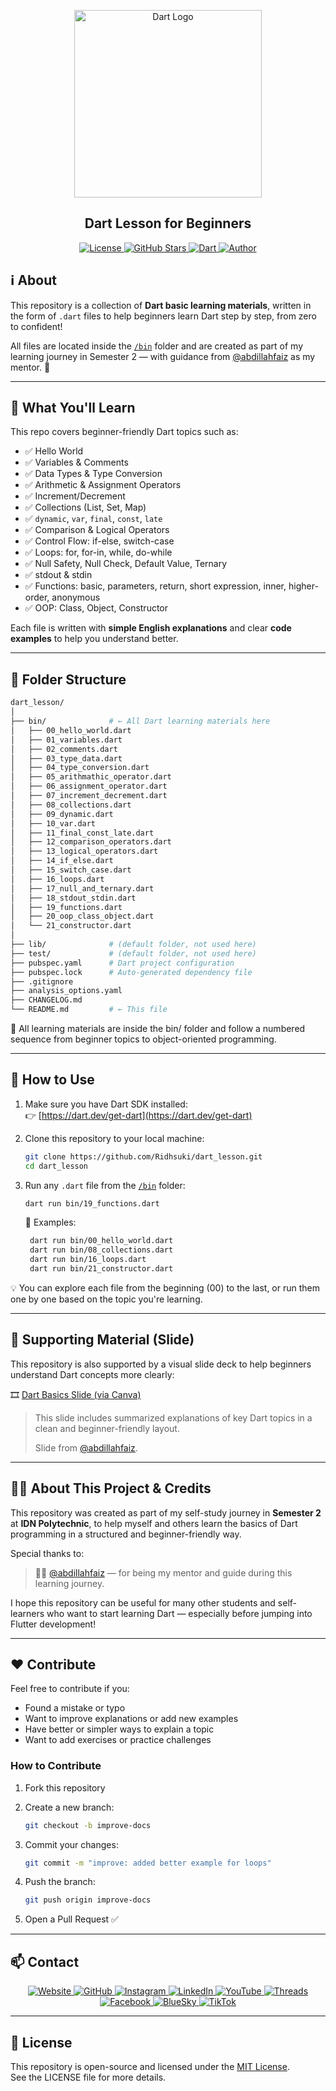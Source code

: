 <p align="center"><a href="https://dart.dev" target="_blank"><img src="https://res.cloudinary.com/dv8jmnzaf/image/upload/v1751875824/lockup_dart_horizontal_2x_ovzoou.png" width="300" alt="Dart Logo"></a></p>

<h2 align="center"><b>Dart Lesson for Beginners</b></h2>

<p align="center">
  <a href="https://github.com/Ridhsuki/dart_lesson">
    <img src="https://img.shields.io/github/license/Ridhsuki/dart_lesson?color=brightgreen" alt="License">
  </a>
  <a href="https://github.com/Ridhsuki/dart_lesson/stargazers">
    <img src="https://img.shields.io/github/stars/Ridhsuki/dart_lesson?style=social" alt="GitHub Stars">
  </a>
  <a href="https://dart.dev">
    <img src="https://img.shields.io/badge/Made%20with-Dart-0175C2?logo=dart&logoColor=white" alt="Dart">
  </a>
  <a href="https://github.com/Ridhsuki">
    <img src="https://img.shields.io/badge/By-Ridhsuki-blueviolet" alt="Author">
  </a>
</p>

## ℹ️ About

This repository is a collection of **Dart basic learning materials**, written in the form of `.dart` files to help beginners learn Dart step by step, from zero to confident!

All files are located inside the [`/bin`](https://github.com/Ridhsuki/dart_lesson/tree/main/bin) folder and are created as part of my learning journey in Semester 2 — with guidance from [@abdillahfaiz](https://github.com/abdillahfaiz) as my mentor. 🙏

---

## 📘 What You'll Learn

This repo covers beginner-friendly Dart topics such as:

- ✅ Hello World
- ✅ Variables & Comments
- ✅ Data Types & Type Conversion
- ✅ Arithmetic & Assignment Operators
- ✅ Increment/Decrement
- ✅ Collections (List, Set, Map)
- ✅ `dynamic`, `var`, `final`, `const`, `late`
- ✅ Comparison & Logical Operators
- ✅ Control Flow: if-else, switch-case
- ✅ Loops: for, for-in, while, do-while
- ✅ Null Safety, Null Check, Default Value, Ternary
- ✅ stdout & stdin
- ✅ Functions: basic, parameters, return, short expression, inner, higher-order, anonymous
- ✅ OOP: Class, Object, Constructor

Each file is written with **simple English explanations** and clear **code examples** to help you understand better.

---

## 📂 Folder Structure

```bash
dart_lesson/
│
├── bin/              # ← All Dart learning materials here
│   ├── 00_hello_world.dart
│   ├── 01_variables.dart
│   ├── 02_comments.dart
│   ├── 03_type_data.dart
│   ├── 04_type_conversion.dart
│   ├── 05_arithmathic_operator.dart
│   ├── 06_assignment_operator.dart
│   ├── 07_increment_decrement.dart
│   ├── 08_collections.dart
│   ├── 09_dynamic.dart
│   ├── 10_var.dart
│   ├── 11_final_const_late.dart
│   ├── 12_comparison_operators.dart
│   ├── 13_logical_operators.dart
│   ├── 14_if_else.dart
│   ├── 15_switch_case.dart
│   ├── 16_loops.dart
│   ├── 17_null_and_ternary.dart
│   ├── 18_stdout_stdin.dart
│   ├── 19_functions.dart
│   ├── 20_oop_class_object.dart
│   └── 21_constructor.dart
│
├── lib/              # (default folder, not used here)
├── test/             # (default folder, not used here)
├── pubspec.yaml      # Dart project configuration
├── pubspec.lock      # Auto-generated dependency file
├── .gitignore
├── analysis_options.yaml
├── CHANGELOG.md
└── README.md         # ← This file
```

📌 All learning materials are inside the bin/ folder and follow a numbered sequence from beginner topics to object-oriented programming.

---

## 🚀 How to Use

1. Make sure you have Dart SDK installed:  
   👉 [https://dart.dev/get-dart](https://dart.dev/get-dart)

2. Clone this repository to your local machine:

   ```bash
   git clone https://github.com/Ridhsuki/dart_lesson.git
   cd dart_lesson
   ```
3. Run any `.dart` file from the [`/bin`](https://github.com/Ridhsuki/dart_lesson/tree/main/bin) folder:

   ```bash
   dart run bin/19_functions.dart
   ```
   📌 Examples:
   ```bash
    dart run bin/00_hello_world.dart
    dart run bin/08_collections.dart
    dart run bin/16_loops.dart
    dart run bin/21_constructor.dart
   ```
💡 You can explore each file from the beginning (00) to the last, or run them one by one based on the topic you're learning.

---

## 📎 Supporting Material (Slide)

This repository is also supported by a visual slide deck to help beginners understand Dart concepts more clearly:

🎞️ [Dart Basics Slide (via Canva)](https://www.canva.com/design/DAGbIAnh5O0/GwRWAooMRpIUvSC7t0Mv7A/edit?utm_content=DAGbIAnh5O0&utm_campaign=designshare&utm_medium=link2&utm_source=sharebutton)

> This slide includes summarized explanations of key Dart topics in a clean and beginner-friendly layout.
>
> Slide from [@abdillahfaiz](https://github.com/abdillahfaiz).

---

## 👨‍🏫 About This Project & Credits

This repository was created as part of my self-study journey in **Semester 2** at **IDN Polytechnic**, to help myself and others learn the basics of Dart programming in a structured and beginner-friendly way.

Special thanks to:

> 🧑‍🏫 [@abdillahfaiz](https://github.com/abdillahfaiz) — for being my mentor and guide during this learning journey.

I hope this repository can be useful for many other students and self-learners who want to start learning Dart — especially before jumping into Flutter development!

---

## ❤️ Contribute

Feel free to contribute if you:

- Found a mistake or typo
- Want to improve explanations or add new examples
- Have better or simpler ways to explain a topic
- Want to add exercises or practice challenges

### How to Contribute

1. Fork this repository
2. Create a new branch:

   ```bash
   git checkout -b improve-docs
   ```
3. Commit your changes:
   ```bash
   git commit -m "improve: added better example for loops"
   ```
4. Push the branch:
   ```bash
   git push origin improve-docs
   ```
5. Open a Pull Request ✅

---

## 📫 Contact

<p align="center">
  <a href="https://ridhsuki.my.id/">
    <img src="https://img.shields.io/badge/Website-ridhsuki.my.id-0A0A0A?style=for-the-badge&logo=googlechrome&logoColor=white" alt="Website">
  </a>
  <a href="https://github.com/Ridhsuki">
    <img src="https://img.shields.io/badge/GitHub-Ridhsuki-181717?style=for-the-badge&logo=github&logoColor=white" alt="GitHub">
  </a>
  <a href="https://www.instagram.com/basukiridhoal/">
    <img src="https://img.shields.io/badge/Instagram-@basukiridhoal-E4405F?style=for-the-badge&logo=instagram&logoColor=white" alt="Instagram">
  </a>
  <a href="https://www.linkedin.com/in/basuki-ridho">
    <img src="https://img.shields.io/badge/LinkedIn-Basuki%20Ridho-0A66C2?style=for-the-badge&logo=linkedin&logoColor=white" alt="LinkedIn">
  </a>
  <a href="https://www.youtube.com/@RIDHO_AG">
    <img src="https://img.shields.io/badge/YouTube-RIDHO_AG-FF0000?style=for-the-badge&logo=youtube&logoColor=white" alt="YouTube">
  </a>
  <a href="https://www.threads.net/@basukiridhoal">
    <img src="https://img.shields.io/badge/Threads-@basukiridhoal-000000?style=for-the-badge&logo=threads&logoColor=white" alt="Threads">
  </a>
  <a href="https://www.facebook.com/basuki.ridho.921/">
    <img src="https://img.shields.io/badge/Facebook-Basuki%20Ridho-1877F2?style=for-the-badge&logo=facebook&logoColor=white" alt="Facebook">
  </a>
  <a href="https://bsky.app/profile/ridhsuki.bsky.social">
    <img src="https://img.shields.io/badge/BlueSky-ridhsuki.bsky.social-0066CC?style=for-the-badge&logo=bluesky&logoColor=white" alt="BlueSky">
  </a>
  <a href="https://www.tiktok.com/@ritsuchi_dev">
    <img src="https://img.shields.io/badge/TikTok-@ritsuchi_dev-010101?style=for-the-badge&logo=tiktok&logoColor=white" alt="TikTok">
  </a>
</p>

---

## 📄 License

This repository is open-source and licensed under the [MIT License](https://github.com/Ridhsuki/dart_lesson?tab=MIT-1-ov-file).  
See the LICENSE file for more details.


